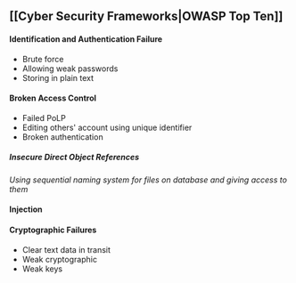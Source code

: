 ## [[Cyber Security Frameworks|OWASP Top Ten]]

#### Identification and Authentication Failure
- Brute force
- Allowing weak passwords
- Storing in plain text

#### Broken Access Control
- Failed PoLP
- Editing others' account using unique identifier
- Broken authentication

##### Insecure Direct Object References
*Using sequential naming system for files on database and giving access to them*

#### Injection

#### Cryptographic Failures
- Clear text data in transit
- Weak cryptographic
- Weak keys

